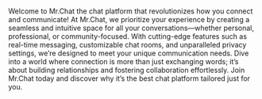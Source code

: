 #
Welcome to Mr.Chat
the chat platform that revolutionizes how you connect and communicate! At Mr.Chat, we prioritize your experience by creating a seamless and intuitive space for all your conversations—whether personal, professional, or community-focused. With cutting-edge features such as real-time messaging, customizable chat rooms, and unparalleled privacy settings, we’re designed to meet your unique communication needs. Dive into a world where connection is more than just exchanging words; it’s about building relationships and fostering collaboration effortlessly. Join Mr.Chat today and discover why it’s the best chat platform tailored just for you.


